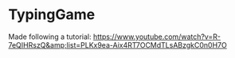 # TypingGame
Made following a tutorial: https://www.youtube.com/watch?v=R-7eQIHRszQ&amp;list=PLKx9ea-Aix4RT7OCMdTLsABzgkC0n0H7O

